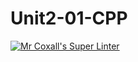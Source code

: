 # Unit2-01-CPP
[![Mr Coxall's Super Linter](https://github.com/ICS3U-Programming-Spencer-S/Unit2-01-CPP/workflows/Mr%20Coxall's%20Super%20Linter/badge.svg)](https://github.com/ICS3U-Programming-Spencer-S/Unit2-01-CPP/actions/)
